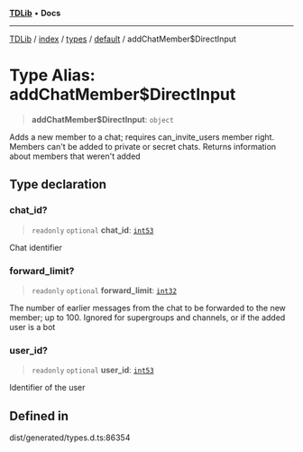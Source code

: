 [**TDLib**](../../../../../../README.md) • **Docs**

***

[TDLib](../../../../../../modules.md) / [index](../../../../../README.md) / [types](../../../README.md) / [default](../README.md) / addChatMember$DirectInput

# Type Alias: addChatMember$DirectInput

> **addChatMember$DirectInput**: `object`

Adds a new member to a chat; requires can_invite_users member right. Members can't be added to private or secret chats. Returns information about members that weren't added

## Type declaration

### chat\_id?

> `readonly` `optional` **chat\_id**: [`int53`](int53-1.md)

Chat identifier

### forward\_limit?

> `readonly` `optional` **forward\_limit**: [`int32`](int32-1.md)

The number of earlier messages from the chat to be forwarded to the new member; up to 100. Ignored for supergroups and channels, or if the added user is a bot

### user\_id?

> `readonly` `optional` **user\_id**: [`int53`](int53-1.md)

Identifier of the user

## Defined in

dist/generated/types.d.ts:86354
